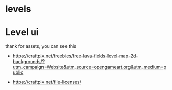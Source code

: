# levels

#  Level ui
 thank for assets, you can see this
 - https://craftpix.net/freebies/free-lava-fields-level-map-2d-backgrounds/?utm_campaign=Website&utm_source=opengameart.org&utm_medium=public

 - https://craftpix.net/file-licenses/